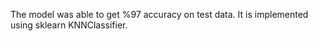 The model was able to get %97 accuracy on test data. It is implemented using sklearn KNNClassifier.
